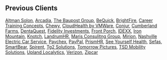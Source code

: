 ## Previous Clients

[Altman Solon](https://www.altmansolon.com),
[Arcadia](https://arcadia.io),
[The Baupost Group](https://www.baupost.com),
[BeQuick](https://www.bequick.com),
[BrightFire](https://www.brightfire.com),
[Career Training Concepts](https://www.careertrainingconcepts.com),
[Chewy](https://www.chewy.com),
[CloudHealth by VMWare](https://www.vmware.com/products/app-platform/tanzu-cloudhealth),
[Conjur](https://www.conjur.org),
[Cumberland Farms](https://www.cumberlandfarms.com/app),
[DentaQuest](https://www.dentaquest.com),
[Fidelity Investments](https://www.fidelity.com),
[Front Porch](https://www.frontporch.com),
[IDEXX](https://www.idexx.com/en/veterinary/preventive-care/),
[Iron Mountain](https://www.ironmountain.com),
[Knotch](https://www.knotch.com),
[LandrumHR](https://www.landrumhr.com),
[Maris Consulitng Group](https://www.mariscg.com),
[Mirion](https://www.mirion.com),
[Nashville Electric Car Service](https://www.nespower.com),
[Paychex](https://www.paychex.com),
[PayPal](https://www.paypal.com),
[PrismHR](https://www.prismhr.com),
[See Yourself Health](https://www.seeyourselfhealth.com),
[Sefas](https://sefas.com),
[SmartBear](https://smartbear.com),
[Spirent](https://www.spirent.com/products/automated-wireless-testing-wi-fi-5g),
[Tg2 Solutions](https://datasolv.com),
[Tomorrow Pictures](https://www.tomorrowpictures.com),
[TSD Mobility Solutions](https://tsdweb.com),
[Upland Localytics](https://uplandsoftware.com/localytics/),
[Verizon](https://www.verizon.com),
[Zipcar](https://www.zipcar.com)
